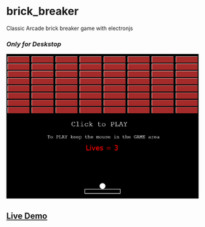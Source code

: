 # brick_breaker
Classic Arcade brick breaker game with electronjs

### ***Only for Deskstop***

<img src="https://raw.githubusercontent.com/mohdAffancodes/mohdAffancodes.github.io/master/images/breaker.png"/>

## <a href="https://mohdAffancodes.github.io/breaker">Live Demo</a>

